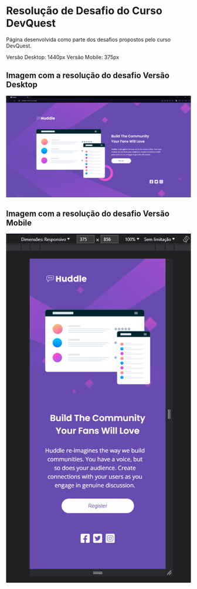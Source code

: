 # Resolução de Desafio do Curso DevQuest

Página desenvolvida como parte dos desafios propostos pelo curso DevQuest.

Versão Desktop: 1440px
Versão Mobile: 375px

## Imagem com a resolução do desafio Versão Desktop
<img src="./src/images/huddle-desktop.png">

## Imagem com a resolução do desafio Versão Mobile
<img src="./src/images/huddle-mobile.png">
